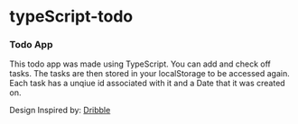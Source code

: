 # typeScript-todo

### Todo App

This todo app was made using TypeScript. You can add and check off tasks. 
The tasks are then stored in your localStorage to be accessed again. 
Each task has a unqiue id associated with it and a Date that it was created on.

Design Inspired by: <a href='https://dribbble.com/shots/16527010-Todo-List-DailyUI-042' target="_blank">Dribble</a>

